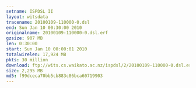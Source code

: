 ```yaml
---
setname: ISPDSL II
layout: witsdata
tracename: 20100109-110000-0.dsl
end: Sun Jan 10 00:30:00 2010
originalname: 20100109-110000-0.dsl.erf
gzsize: 907 MB
len: 0:30:00
start: Sun Jan 10 00:00:01 2010
totalwirelen: 17,924 MB
pkts: 30 million
download: ftp://wits.cs.waikato.ac.nz/ispdsl/2/20100109-110000-0.dsl.erf.gz
size: 2,295 MB
md5: f99dceca70bb5cb883c86bca60719903
---
```

